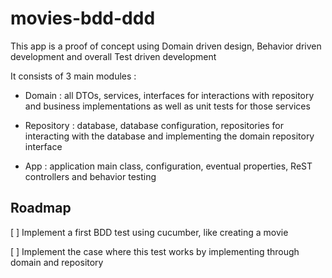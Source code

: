 # movies-bdd-ddd

This app is a proof of concept using Domain driven design, Behavior driven development and overall Test driven development

It consists of 3 main modules : 

- Domain : all DTOs, services, interfaces for interactions with repository and business implementations as well as unit tests for those services

- Repository : database, database configuration, repositories for interacting with the database and implementing the domain repository interface

- App : application main class, configuration, eventual properties, ReST controllers and behavior testing


## Roadmap 

[ ] Implement a first BDD test using cucumber, like creating a movie

[ ] Implement the case where this test works by implementing through domain and repository

